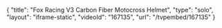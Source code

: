 {
    "title": "Fox Racing V3 Carbon Fiber Motocross Helmet",
    "type": "solo",
    "layout": "iframe-static",
    "videoId": "167135",
    "url": "\/tvpembed\/167135"
}